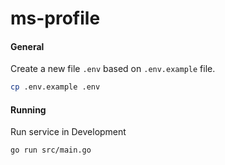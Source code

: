# ms-profile

#### General

Create a new file `.env` based on `.env.example` file.

```bash
cp .env.example .env
```

#### Running

Run service in Development

```bash
go run src/main.go
```
